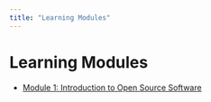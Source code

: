 ```yaml
---
title: "Learning Modules"
---
```


# Learning Modules

- [Module 1: Introduction to Open Source Software](/docs/learning_material/modules/module_1/)
